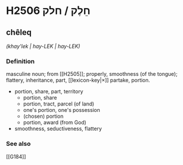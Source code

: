 # H2506 חֵלֶק / חלק

## chêleq

_(khay'lek | hay-LEK | hay-LEK)_

### Definition

masculine noun; from [[H2505]]; properly, smoothness (of the tongue); flattery, inheritance, part, [[lexicon-key|×]] partake, portion.

- portion, share, part, territory
    - portion, share
    - portion, tract, parcel (of land)
    - one's portion, one's possession
    - (chosen) portion
    - portion, award (from God)
- smoothness, seductiveness, flattery
### See also

[[G184]]

